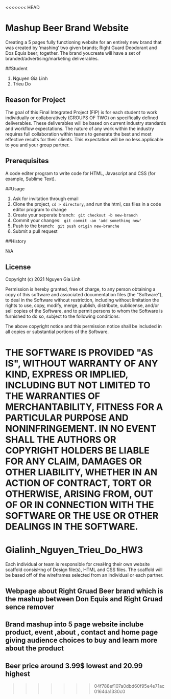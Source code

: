 <<<<<<< HEAD
# Mashup Beer Brand Website 

Creating a 5 pages fully functioning website for an entirely new brand that was created by ‘mashing’ two given brands; Right Guard Deodorant and Dos Equis beer; together. The brand youcreate will have a set of branded/advertising/marketing deliverables.

##Student

1. Nguyen Gia Linh
2. Trieu Do

## Reason for Project

The goal of this Final Integrated Project (FIP) is for each student to work individually or
collaboratively (GROUPS OF TWO) on specifically defined deliverables. These deliverables
will be based on current industry standards and workflow expectations.
The nature of any work within the industry requires full collaboration within teams to
generate the best and most effective results for their clients. This expectation will be no
less applicable to you and your group partner.

## Prerequisites

A code editer program to write code for HTML, Javascript and CSS (for example, Sublime Text).


##Usage

1. Ask for invitation through email
2. Clone the project, `cd > directory`, and run the html, css files in a code editor program to change
3. Create your seperate branch: ` git checkout -b new-branch`
4. Commit your changes: ` git commit -am 'add something new'`
5. Push to the branch: ` git push origin new-branche`
6. Submit a pull request

##History

N/A


## License

Copyright (c) 2021 Nguyen Gia Linh

Permission is hereby granted, free of charge, to any person obtaining a copy
of this software and associated documentation files (the "Software"), to deal
in the Software without restriction, including without limitation the rights
to use, copy, modify, merge, publish, distribute, sublicense, and/or sell
copies of the Software, and to permit persons to whom the Software is
furnished to do so, subject to the following conditions:

The above copyright notice and this permission notice shall be included in all
copies or substantial portions of the Software.

THE SOFTWARE IS PROVIDED "AS IS", WITHOUT WARRANTY OF ANY KIND, EXPRESS OR
IMPLIED, INCLUDING BUT NOT LIMITED TO THE WARRANTIES OF MERCHANTABILITY,
FITNESS FOR A PARTICULAR PURPOSE AND NONINFRINGEMENT. IN NO EVENT SHALL THE
AUTHORS OR COPYRIGHT HOLDERS BE LIABLE FOR ANY CLAIM, DAMAGES OR OTHER
LIABILITY, WHETHER IN AN ACTION OF CONTRACT, TORT OR OTHERWISE, ARISING FROM,
OUT OF OR IN CONNECTION WITH THE SOFTWARE OR THE USE OR OTHER DEALINGS IN THE
SOFTWARE.
=======
# Gialinh_Nguyen_Trieu_Do_HW3
Each individual or team is responsible for creaHng their own website scaffold consisHng of Design file(s), HTML and CSS files. The scaffold will be based off of the wireframes selected from an individual or each partner.

## Webpage about Right Gruad Beer brand which is the mashup between Don Equis and Right Gruad sence remover

## Brand mashup into 5 page website inclube product, event ,about , contact and home page giving audience choices to buy and learn more about the product

## Beer price around 3.99$ lowest and 20.99 highest 
>>>>>>> 04f788ef107a0dbd60f95e4e71ac0164da1330c0
